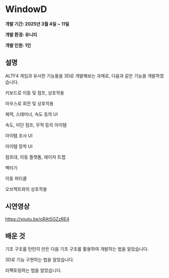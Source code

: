 # WindowD


**개발 기간: 2025년 3월 4일 ~ 11일**

**개발 환경: 유니티**

**개발 인원: 1인**

## 설명

ALTF4 게임과 유사한 기능들을 3D로 개발해보는 과제로, 다음과 같은 기능을 개발하였습니다.

키보드로 이동 및 점프, 상호작용

마우스로 회전 및 상호작용

체력, 스태미너, 속도 등의 UI

속도, 이단 점프, 무적 등의 아이템

아이템 조사 UI

아이템 장착 UI

점프대, 이동 플랫폼, 레이저 트랩

벽타기

이동 파티클

오브젝트와의 상호작용


## 시연영상

https://youtu.be/oRAt5GZzRE4

## 배운 것

기초 구조를 탄탄히 만든 다음 기초 구조를 활용하여 개발하는 법을 알았습니다.

3D로 기능 구현하는 법을 알았습니다.

리팩토링하는 법을 알았습니다.

